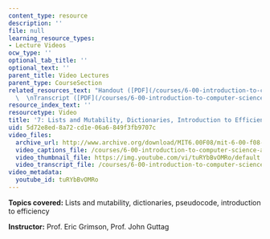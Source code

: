 ```yaml
---
content_type: resource
description: ''
file: null
learning_resource_types:
- Lecture Videos
ocw_type: ''
optional_tab_title: ''
optional_text: ''
parent_title: Video Lectures
parent_type: CourseSection
related_resources_text: "Handout ([PDF](/courses/6-00-introduction-to-computer-science-and-programming-fall-2008/resources/lec7))\
  \  \nTranscript ([PDF](/courses/6-00-introduction-to-computer-science-and-programming-fall-2008/resources/6-00f08-l07))"
resource_index_text: ''
resourcetype: Video
title: '7: Lists and Mutability, Dictionaries, Introduction to Efficiency'
uid: 5d72e8ed-8a72-cd1e-06a6-849f3fb9707c
video_files:
  archive_url: http://www.archive.org/download/MIT6.00F08/mit-6-00-f08-lec07_300k.mp4
  video_captions_file: /courses/6-00-introduction-to-computer-science-and-programming-fall-2008/35f9ffa69fd85bc58a71caec7236564f_tuRYbBvOMRo.vtt
  video_thumbnail_file: https://img.youtube.com/vi/tuRYbBvOMRo/default.jpg
  video_transcript_file: /courses/6-00-introduction-to-computer-science-and-programming-fall-2008/7fefedbdce370370db3afd46320316fe_tuRYbBvOMRo.pdf
video_metadata:
  youtube_id: tuRYbBvOMRo
---
```


**Topics covered:** Lists and mutability, dictionaries, pseudocode, introduction to efficiency

**Instructor:** Prof. Eric Grimson, Prof. John Guttag